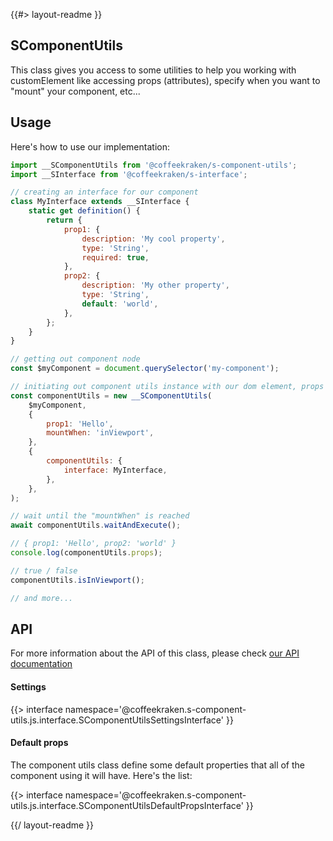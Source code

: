 <!--
/**
 * @name            README
 * @namespace       doc
 * @type            Markdown
 * @platform        md
 * @status          stable
 * @menu            Documentation           /doc/readme
 *
 * @since           2.0.0
 * @author    Olivier Bossel <olivier.bossel@gmail.com> (https://coffeekraken.io)
 */
-->

{{#> layout-readme }}

## SComponentUtils

This class gives you access to some utilities to help you working with customElement like accessing props (attributes), specify when you want to "mount" your component, etc...

## Usage

Here's how to use our implementation:

```js
import __SComponentUtils from '@coffeekraken/s-component-utils';
import __SInterface from '@coffeekraken/s-interface';

// creating an interface for our component
class MyInterface extends __SInterface {
    static get definition() {
        return {
            prop1: {
                description: 'My cool property',
                type: 'String',
                required: true,
            },
            prop2: {
                description: 'My other property',
                type: 'String',
                default: 'world',
            },
        };
    }
}

// getting out component node
const $myComponent = document.querySelector('my-component');

// initiating out component utils instance with our dom element, props and settings
const componentUtils = new __SComponentUtils(
    $myComponent,
    {
        prop1: 'Hello',
        mountWhen: 'inViewport',
    },
    {
        componentUtils: {
            interface: MyInterface,
        },
    },
);

// wait until the "mountWhen" is reached
await componentUtils.waitAndExecute();

// { prop1: 'Hello', prop2: 'world' }
console.log(componentUtils.props);

// true / false
componentUtils.isInViewport();

// and more...
```

## API

For more information about the API of this class, please check [our API documentation](/api/@coffeekraken.s-component-utils.js.SComponentUtils)

#### Settings

{{> interface namespace='@coffeekraken.s-component-utils.js.interface.SComponentUtilsSettingsInterface' }}

#### Default props

The component utils class define some default properties that all of the component using it will have. Here's the list:

{{> interface namespace='@coffeekraken.s-component-utils.js.interface.SComponentUtilsDefaultPropsInterface' }}

{{/ layout-readme }}
